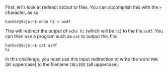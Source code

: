 First, let's look at redirect stdout to files.
You can accomplish this with the `>` character, as so:

```console
hacker@dojo:~$ echo hi > asdf
```

This will redirect the output of `echo hi` (which will be `hi`) to the file `asdf`.
You can then use a program such as `cat` to output this file:

```console
hacker@dojo:~$ cat asdf
hi
```

In this challenge, you must use this input redirection to write the word `PWN` (all uppercase) to the filename `COLLEGE` (all uppercase).
